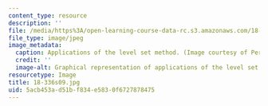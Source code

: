 ```yaml
---
content_type: resource
description: ''
file: /media/https%3A/open-learning-course-data-rc.s3.amazonaws.com/18-336-numerical-methods-for-partial-differential-equations-spring-2009/5acb453ad51bf834e5830f6727878475_18-336s09.jpg
file_type: image/jpeg
image_metadata:
  caption: Applications of the level set method. (Image courtesy of Per Olof Persson.)
  credit: ''
  image-alt: Graphical representation of applications of the level set method.
resourcetype: Image
title: 18-336s09.jpg
uid: 5acb453a-d51b-f834-e583-0f6727878475
---
```

